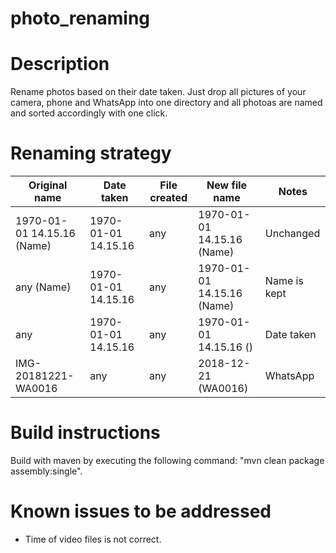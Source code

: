 # photo_renaming
# Description
Rename photos based on their date taken. Just drop all pictures of your camera, phone and WhatsApp into one directory and all photoas are named and sorted accordingly with one click.

# Renaming strategy
| Original name              | Date taken          | File created |  New file name              | Notes         |
| ---------------------------| ------------------- | ------------ | --------------------------- | ------------- |
| 1970-01-01 14.15.16 (Name) | 1970-01-01 14.15.16 | any          | 1970-01-01 14.15.16 (Name)  | Unchanged     |
| any (Name)                 | 1970-01-01 14.15.16 | any          | 1970-01-01 14.15.16 (Name)  | Name is kept  |
| any                        | 1970-01-01 14.15.16 | any          | 1970-01-01 14.15.16 ()      | Date taken    |
| IMG-20181221-WA0016        | any                 | any          | 2018-12-21 (WA0016)         | WhatsApp      |

# Build instructions
Build with maven by executing the following command: "mvn clean package assembly:single".

# Known issues to be addressed
* Time of video files is not correct. 

